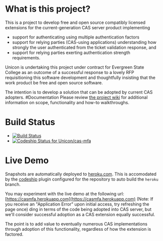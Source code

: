 # What is this project?

This is a project to develop free and open source compatibly licensed extensions for the current-generation CAS server product implementing
* support for authenticating using multiple authentication factors
* support for relying parties (CAS-using applications) understanding how strongly the user authenticated from the ticket validation response, and
* support for relying parties exerting authentication strength requirements.

Unicon is undertaking this project under contract for Evergreen State College as an outcome of a successful response to a lovely RFP requisitioning this software development and thoughtfully insisting that the work product be free and open source software.

The intention is to develop a solution that can be adopted by current CAS adopters.
#Documentation
Please review [the project wiki](https://github.com/Unicon/cas-mfa/wiki) for additional information on scope, functionality and how-to walkthroughs. 
# Build Status
* [![Build Status](https://secure.travis-ci.org/Unicon/cas-mfa.png)](http://travis-ci.org/Unicon/cas-mfa)
* [ ![Codeship Status for Unicon/cas-mfa](https://www.codeship.io/projects/0bbd72d0-b74c-0130-d193-1eff452fc99e/status?branch=master)](https://www.codeship.io/projects/4315)

# Live Demo
Snapshots are automatically deployed to [heroku.com](http://heroku.com). This is accomodated by the [codeship](http://codeship.io) plugin
configured for the repository to auto build the `heroku` branch.

You may experiment with the live demo at the following url:
[https://casmfa.herokuapp.com](https://casmfa.herokuapp.com) (Note: If you receive an "Application Error" upon initial access,
try refreshing the page once)
ding in terms of the code being adopted into CAS server, but we'll consider successful adoption as a CAS extension equally successful.

The point is to add value to eventually numerous CAS implementations through adoption of this functionality, regardless of how the extension is factored.


